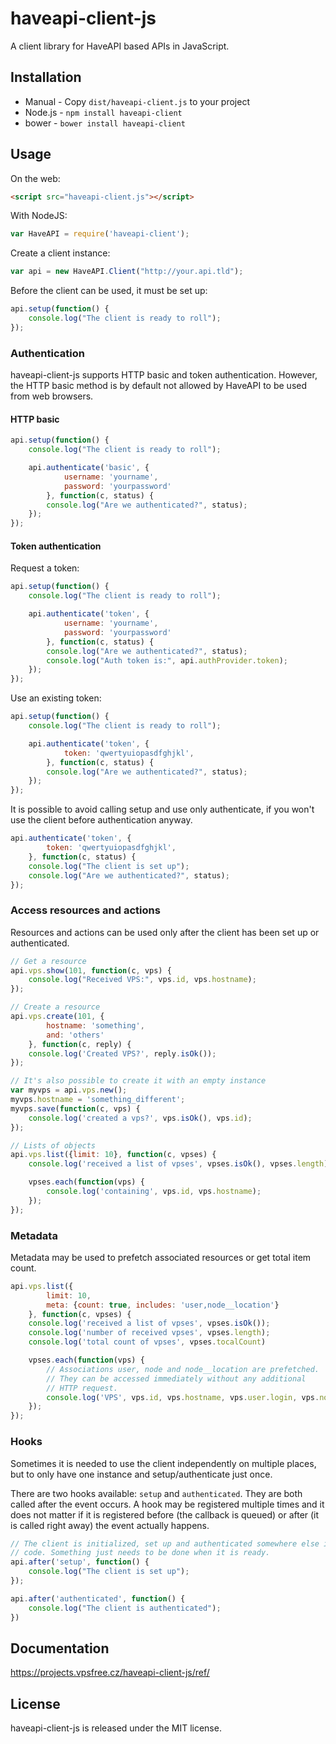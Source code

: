 haveapi-client-js
=================
A client library for HaveAPI based APIs in JavaScript.

Installation
------------
 - Manual - Copy `dist/haveapi-client.js` to your project
 - Node.js - `npm install haveapi-client`
 - bower - `bower install haveapi-client`

Usage
-----
On the web:

```html
<script src="haveapi-client.js"></script>
```

With NodeJS:

```js
var HaveAPI = require('haveapi-client');
```

Create a client instance:

```js
var api = new HaveAPI.Client("http://your.api.tld");
```

Before the client can be used, it must be set up:

```js
api.setup(function() {
	console.log("The client is ready to roll");
});
```

### Authentication
haveapi-client-js supports HTTP basic and token authentication. However, the HTTP basic
method is by default not allowed by HaveAPI to be used from web browsers.

#### HTTP basic

```js
api.setup(function() {
	console.log("The client is ready to roll");

	api.authenticate('basic', {
			username: 'yourname',
			password: 'yourpassword'
		}, function(c, status) {
		console.log("Are we authenticated?", status);
	});
});
```

#### Token authentication
Request a token:

```js
api.setup(function() {
	console.log("The client is ready to roll");

	api.authenticate('token', {
			username: 'yourname',
			password: 'yourpassword'
		}, function(c, status) {
		console.log("Are we authenticated?", status);
		console.log("Auth token is:", api.authProvider.token);
	});
});
```

Use an existing token:

```js
api.setup(function() {
	console.log("The client is ready to roll");

	api.authenticate('token', {
			token: 'qwertyuiopasdfghjkl',
		}, function(c, status) {
		console.log("Are we authenticated?", status);
	});
});
```

It is possible to avoid calling setup and use only authenticate, if
you won't use the client before authentication anyway.

```js
api.authenticate('token', {
		token: 'qwertyuiopasdfghjkl',
	}, function(c, status) {
	console.log("The client is set up");
	console.log("Are we authenticated?", status);
});
```

### Access resources and actions
Resources and actions can be used only after the client has been set up
or authenticated.

```js
// Get a resource
api.vps.show(101, function(c, vps) {
	console.log("Received VPS:", vps.id, vps.hostname);
});

// Create a resource
api.vps.create(101, {
		hostname: 'something',
		and: 'others'
	}, function(c, reply) {
	console.log('Created VPS?', reply.isOk());
});

// It's also possible to create it with an empty instance
var myvps = api.vps.new();
myvps.hostname = 'something_different';
myvps.save(function(c, vps) {
	console.log('created a vps?', vps.isOk(), vps.id);
});

// Lists of objects
api.vps.list({limit: 10}, function(c, vpses) {
	console.log('received a list of vpses', vpses.isOk(), vpses.length);

	vpses.each(function(vps) {
		console.log('containing', vps.id, vps.hostname);
	});
});

```

### Metadata
Metadata may be used to prefetch associated resources or get total item count.

```js
api.vps.list({
		limit: 10,
		meta: {count: true, includes: 'user,node__location'}
	}, function(c, vpses) {
	console.log('received a list of vpses', vpses.isOk());
	console.log('number of received vpses', vpses.length);
	console.log('total count of vpses', vpses.tocalCount)

	vpses.each(function(vps) {
		// Associations user, node and node__location are prefetched.
		// They can be accessed immediately without any additional
		// HTTP request.
		console.log('VPS', vps.id, vps.hostname, vps.user.login, vps.node.name, vps.node.location.label);
	});
});
```

### Hooks
Sometimes it is needed to use the client independently on multiple places, but
to only have one instance and setup/authenticate just once.

There are two hooks available: `setup` and `authenticated`. They are both called
after the event occurs. A hook may be registered multiple times and it does not matter
if it is registered before (the callback is queued) or after (it is called right away)
the event actually happens.

```js
// The client is initialized, set up and authenticated somewhere else in the
// code. Something just needs to be done when it is ready.
api.after('setup', function() {
	console.log("The client is set up");
});

api.after('authenticated', function() {
	console.log("The client is authenticated");
})
```

Documentation
-------------
https://projects.vpsfree.cz/haveapi-client-js/ref/

License
-------
haveapi-client-js is released under the MIT license.
